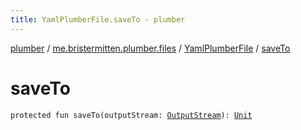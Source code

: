 ```yaml
---
title: YamlPlumberFile.saveTo - plumber
---
```


[plumber](../../index.html) / [me.bristermitten.plumber.files](../index.html) / [YamlPlumberFile](index.html) / [saveTo](./save-to.html)

# saveTo

`protected fun saveTo(outputStream: `[`OutputStream`](https://docs.oracle.com/javase/6/docs/api/java/io/OutputStream.html)`): `[`Unit`](https://kotlinlang.org/api/latest/jvm/stdlib/kotlin/-unit/index.html)